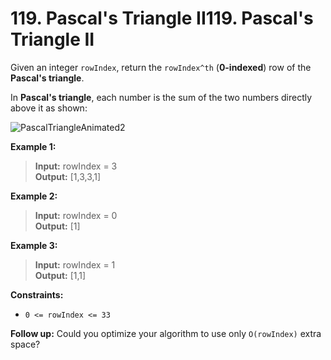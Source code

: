 # 119. Pascal's Triangle II119. Pascal's Triangle II

Given an integer `rowIndex`, return the `rowIndex^th` (**0-indexed**) row of the **Pascal's triangle**.

In **Pascal's triangle**, each number is the sum of the two numbers directly above it as shown:

![PascalTriangleAnimated2](https://upload.wikimedia.org/wikipedia/commons/0/0d/PascalTriangleAnimated2.gif)

**Example 1:**
> **Input:** rowIndex = 3  
> **Output:** [1,3,3,1]

**Example 2:**
> **Input:** rowIndex = 0  
> **Output:** [1]

**Example 3:**
> **Input:** rowIndex = 1  
> **Output:** [1,1]

**Constraints:**
* `0 <= rowIndex <= 33`

**Follow up:** Could you optimize your algorithm to use only `O(rowIndex)` extra space?